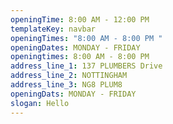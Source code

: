 ```yaml
---
openingTime: 8:00 AM - 12:00 PM
templateKey: navbar
openingTimes: "8:00 AM - 8:00 PM "
openingDates: MONDAY - FRIDAY
openingtimes: 8:00 AM - 8:00 PM
address_line_1: 137 PLUMBERS Drive
address_line_2: NOTTINGHAM
address_line_3: NG8 PLUM8
openingDats: MONDAY - FRIDAY
slogan: Hello
---
```

